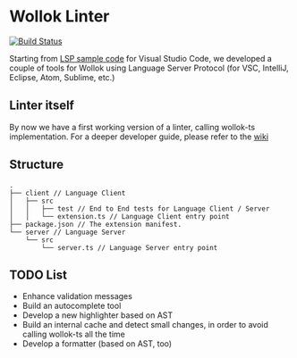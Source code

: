 # Wollok Linter

[![Build Status](https://travis-ci.org/uqbar-project/wollok-linter.svg?branch=master)](https://travis-ci.org/uqbar-project/wollok-linter)

Starting from [LSP sample code](https://code.visualstudio.com/api/language-extensions/language-server-extension-guide) for Visual Studio Code, we developed a couple of tools for Wollok using Language Server Protocol (for VSC, IntelliJ, Eclipse, Atom, Sublime, etc.)


## Linter itself

By now we have a first working version of a linter, calling wollok-ts implementation. For a deeper developer guide, please refer to the [wiki](https://github.com/uqbar-project/wollok-linter/wiki)

## Structure

```
.
├── client // Language Client
│   ├── src
│   │   ├── test // End to End tests for Language Client / Server
│   │   └── extension.ts // Language Client entry point
├── package.json // The extension manifest.
└── server // Language Server
    └── src
        └── server.ts // Language Server entry point
```

## TODO List

- Enhance validation messages
- Build an autocomplete tool
- Develop a new highlighter based on AST
- Build an internal cache and detect small changes, in order to avoid calling wollok-ts all the time
- Develop a formatter (based on AST, too)

